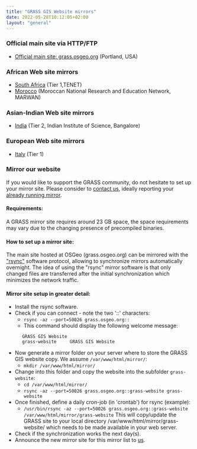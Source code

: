 ```yaml
---
title: "GRASS GIS Website mirrors"
date: 2022-05-28T10:12:05+02:00
layout: "general"
---
```


### Official main site via HTTP/FTP

* [Official main site: grass.osgeo.org](https://grass.osgeo.org/) (Portland, USA)

### African Web site mirrors

* [South Africa](https://grass.mirror.ac.za/) (Tier 1,TENET)
* [Morocco](https://grass.marwan.ma/) (Moroccan National Research and Education Network, MARWAN)

### Asian-Indian Web site mirrors

* [India](http://wgbis.ces.iisc.ernet.in/grass/) (Tier 2, Indian Institute of Science, Bangalore)
<!-- * [Japan](http://wgrass.media.osaka-cu.ac.jp/grassh/) (Tier 2, Osaka City University) -->
<!-- * [South Korea](http://pinus.gntech.ac.kr/grass/) (Tier 2, Gyung-Nam National University of Science &amp; Technology) -->

### European Web site mirrors

* [Italy](http://grass.mirror.download.it) (Tier 1)
<!-- * [Czech Republic](http://grass.fsv.cvut.cz) (Tier 2, Czech Technical University in Prague, Department of Geomatics) -->

### Mirror our website
If you would like to support the GRASS community, do not hesitate to set up your mirror site.
Please consider to [contact us](mailto:grass-web(at)lists.osgeo.org), ideally reporting your [already running mirror](/about/mirrors/).

#### Requirements:
A GRASS mirror site requires around 23 GB space, the space requirements may vary due to the changing presence of precompiled binaries.

#### How to set up a mirror site:

The main site hosted at OSGeo (grass.osgeo.org) can be mirrored with the ["rsync"](http://rsync.samba.org/) software protocol, allowing to synchronize mirrors automatically overnight. The idea of using the "rsync" mirror software is that only changed files are transferred after the initial synchronization which minimizes the network traffic.

#### Mirror site setup in greater detail:

* Install the rsync software.
* Check if you can connect - note the two '::' characters:
  * `rsync -az --port=50026 grass.osgeo.org::`
  *  This command should display the following welcome message:
```
      GRASS GIS Website
      grass-website  	GRASS GIS Website
```
* Now generate a mirror folder on your server where to store the GRASS GIS website copy. We assume `/var/www/html/mirror/`:
  * `mkdir /var/www/html/mirror/`
* Change into this folder and copy the website into the subfolder `grass-website`:
  * `cd /var/www/html/mirror/`
  * `rsync -az --port=50026 grass.osgeo.org::grass-website grass-website`
* Once finished, define a daily cron-job (in 'crontab') for rsync (example):
  * `/usr/bin/rsync -az --port=50026 grass.osgeo.org::grass-website /var/www/html/mirror/grass-website`
  This will copy/update the GRASS site to your local directory /var/www/html/mirror/grass-website/ which needs to be made available in your web server.
* Check if the synchronization works the next day(s).
* Announce the new mirror site for this mirror list to [us](mailto:grass-web(at)lists.osgeo.org).
